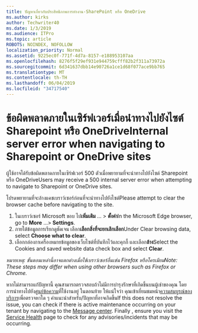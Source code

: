 ```yaml
---
title: ปัญหาเกี่ยวกับประสิทธิภาพการทำงาน-SharePoint หรือ OneDrive
ms.author: kirks
author: Techwriter40
ms.date: 1/3/2019
ms.audience: ITPro
ms.topic: article
ROBOTS: NOINDEX, NOFOLLOW
localization_priority: Normal
ms.assetid: 9225ec0f-771f-4d7a-8157-e188953107aa
ms.openlocfilehash: 8276f5f29ef931e944759cfff82b2f311a73972a
ms.sourcegitcommit: 6d341637dbb14e90726a1ce1d68f077ace9bb765
ms.translationtype: MT
ms.contentlocale: th-TH
ms.lasthandoff: 06/04/2019
ms.locfileid: "34717540"
---
```

# <a name="internal-server-error-when-navigating-to-sharepoint-or-onedrive-sites"></a><span data-ttu-id="4aabd-102">ข้อผิดพลาดภายในเซิร์ฟเวอร์เมื่อนำทางไปยังไซต์ Sharepoint หรือ OneDrive</span><span class="sxs-lookup"><span data-stu-id="4aabd-102">Internal server error when navigating to Sharepoint or OneDrive sites</span></span>

<p><span data-ttu-id="4aabd-103"><span style="mso-bidi-font-family: Calibri; mso-bidi-theme-font: minor-latin;">ผู้ใช้อาจได้รับข้อผิดพลาดภายในเซิร์ฟเวอร์ 500 ตัวเมื่อพยายามที่จะนำทางไปยังไซต์ Sharepoint หรือ OneDrive</span></span><span class="sxs-lookup"><span data-stu-id="4aabd-103"><span style="mso-bidi-font-family: Calibri; mso-bidi-theme-font: minor-latin;">Users may receive a 500 internal server error when attempting to navigate to Sharepoint or OneDrive sites. </span></span></span></p> <p><span data-ttu-id="4aabd-104"><span style="mso-bidi-font-family: Calibri; mso-bidi-theme-font: minor-latin;">โปรดพยายามที่จะล้างแคชเบราว์เซอร์ก่อนที่จะนำทางไปยังไซต์</span></span><span class="sxs-lookup"><span data-stu-id="4aabd-104"><span style="mso-bidi-font-family: Calibri; mso-bidi-theme-font: minor-latin;">Please attempt to clear the browser cache before navigating to the site.</span></span></span></p> <ol> <li><span data-ttu-id="4aabd-105"><span style="mso-bidi-font-family: Calibri; mso-bidi-theme-font: minor-latin;">ในเบราว์เซอร์ Microsoft ขอบ ไป<strong>เพิ่มเติม</strong> &hellip; &gt; <strong>ตั้งค่า</strong></span></span><span class="sxs-lookup"><span data-stu-id="4aabd-105"><span style="mso-bidi-font-family: Calibri; mso-bidi-theme-font: minor-latin;">In the Microsoft Edge browser, go to <strong>More</strong> &hellip;&gt;<strong> Settings</strong>.</span></span></span></li> <li><span data-ttu-id="4aabd-106"><span style="mso-bidi-font-family: Calibri; mso-bidi-theme-font: minor-latin;">ภายใต้ข้อมูลการเรียกดูชัดเจน เลือก<strong>เลือกสิ่งที่จะยกเลิกเลือก</strong></span></span><span class="sxs-lookup"><span data-stu-id="4aabd-106"><span style="mso-bidi-font-family: Calibri; mso-bidi-theme-font: minor-latin;">Under Clear browsing data, select <strong>Choose what to clear</strong>.</span></span></span></li> <li><span data-ttu-id="4aabd-107"><span style="mso-bidi-font-family: Calibri; mso-bidi-theme-font: minor-latin;">เลือกกล่องกาเครื่องหมายข้อมูลของเว็บไซต์ที่บันทึกไว้และคุกกี้ และเลือก<strong>ล้าง</strong></span></span><span class="sxs-lookup"><span data-stu-id="4aabd-107"><span style="mso-bidi-font-family: Calibri; mso-bidi-theme-font: minor-latin;">Select the Cookies and saved website data check box and select <strong>Clear</strong>.</span></span></span></li> </ol> <p><span data-ttu-id="4aabd-108"><em style="mso-bidi-font-style: normal;"><span style="mso-bidi-font-family: Calibri; mso-bidi-theme-font: minor-latin;">หมายเหตุ: ขั้นตอนเหล่านี้อาจแตกต่างเมื่อใช้เบราว์เซอร์อื่นเช่น Firefox หรือโครเมียม</span></em></span><span class="sxs-lookup"><span data-stu-id="4aabd-108"><em style="mso-bidi-font-style: normal;"><span style="mso-bidi-font-family: Calibri; mso-bidi-theme-font: minor-latin;">Note: These steps may differ when using other browsers such as Firefox or Chrome. </span></em></span></span></p> <p><span data-ttu-id="4aabd-109"><span style="mso-bidi-font-family: Calibri; mso-bidi-theme-font: minor-latin;">หากไม่สามารถแก้ปัญหานี้ คุณสามารถตรวจสอบถ้าไม่มีการบำรุงรักษาที่เกิดขึ้นบนผู้เช่าของคุณ โดยการนำทางไปยัง<a href="https://portal.office.com/adminportal/home#/MessageCenter">ศูนย์ข้อความ</a>ที่ใช้งานอยู่ ในตอนท้าย ให้แน่ใจว่า คุณเข้าเยี่ยมชมหน้า<a href="https://portal.office.com/adminportal/home#/servicehealth">ความสมบูรณ์ของบริการ</a>เพื่อตรวจหาใด ๆ คำแนะนำสำหรับ/ปัญหาที่อาจเกิดขึ้น</span></span><span class="sxs-lookup"><span data-stu-id="4aabd-109"><span style="mso-bidi-font-family: Calibri; mso-bidi-theme-font: minor-latin;">If this does not resolve the issue, you can check if there is active maintenance occurring on your tenant by navigating to the <a href="https://portal.office.com/adminportal/home#/MessageCenter">Message center</a>. Finally , ensure you visit the <a href="https://portal.office.com/adminportal/home#/servicehealth">Service Health</a> page to check for any advisories/incidents that may be occurring.</span></span></span></p>

